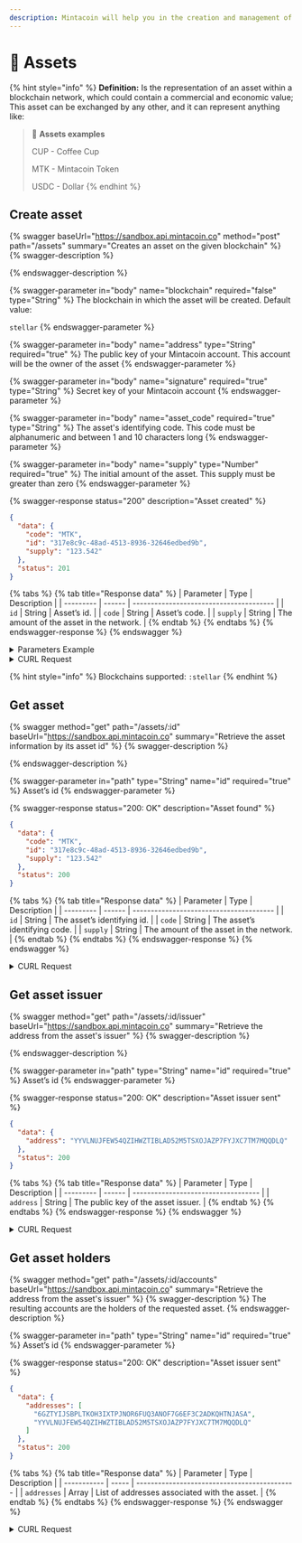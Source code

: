 ```yaml
---
description: Mintacoin will help you in the creation and management of your assets.
---
```


# 👛 Assets

{% hint style="info" %}
**Definition:** Is the representation of an asset within a blockchain network, which could contain a commercial and economic value; This asset can be exchanged by any other, and it can represent anything like:

> 📍 **Assets examples**
>
> CUP - Coffee Cup
>
> MTK - Mintacoin Token
>
> USDC - Dollar
{% endhint %}

## **Create asset**

{% swagger baseUrl="https://sandbox.api.mintacoin.co" method="post" path="/assets" summary="Creates an asset on the given blockchain" %}
{% swagger-description %}

{% endswagger-description %}

{% swagger-parameter in="body" name="blockchain" required="false" type="String" %}
The blockchain in which the asset will be created. Default value: 

`stellar`
{% endswagger-parameter %}

{% swagger-parameter in="body" name="address" type="String" required="true" %}
The public key of your Mintacoin account. This account will be the owner of the asset
{% endswagger-parameter %}

{% swagger-parameter in="body" name="signature" required="true" type="String" %}
Secret key of your Mintacoin account
{% endswagger-parameter %}

{% swagger-parameter in="body" name="asset_code" required="true" type="String" %}
The asset's identifying code. This code must be alphanumeric and between 1 and 10 characters long
{% endswagger-parameter %}

{% swagger-parameter in="body" name="supply" type="Number" required="true" %}
The initial amount of the asset. This supply must be greater than zero
{% endswagger-parameter %}

{% swagger-response status="200" description="Asset created" %}
```json
{
  "data": {
    "code": "MTK",
    "id": "317e8c9c-48ad-4513-8936-32646edbed9b",
    "supply": "123.542"
  },
  "status": 201
}
```

{% tabs %}
{% tab title="Response data" %}
| Parameter | Type   | Description                             |
| --------- | ------ | --------------------------------------- |
| `id`      | String | Asset’s id.                             |
| `code`    | String | Asset’s code.                           |
| `supply`  | String | The amount of the asset in the network. |
{% endtab %}
{% endtabs %}
{% endswagger-response %}
{% endswagger %}

<details>

<summary>Parameters Example</summary>

```json
{
  "blockchain": "stellar", 
  "address": "YYVLNUJFEW54QZIHWZTIBLAD52M5TSXOJAZP7FYJXC7TM7MQQDLQ", 
  "signature": "PSUQJNRDUZL7KLGB4O5FMN6M7XH3LTOWWU3IPGVKTWU7IBNHAQNQ",
  "asset_code": "MTK", 
  "supply": 123.542
}
```



</details>

<details>

<summary>CURL Request</summary>

```bash
curl -X POST \
     -H 'Content-Type: application/json' \
     -d '{"blockchain": "stellar", "address": "YYVLNUJFEW54QZIHWZTIBLAD52M5TSXOJAZP7FYJXC7TM7MQQDLQ", "signature": "PSUQJNRDUZL7KLGB4O5FMN6M7XH3LTOWWU3IPGVKTWU7IBNHAQNQ", "asset_code": "MTK", "supply": 123.542}' \
     "https://sandbox.api.mintacoin.co/assets"
```

</details>

{% hint style="info" %}
Blockchains supported: `:stellar`
{% endhint %}

## Get asset

{% swagger method="get" path="/assets/:id" baseUrl="https://sandbox.api.mintacoin.co" summary="Retrieve the asset information by its asset id" %}
{% swagger-description %}

{% endswagger-description %}

{% swagger-parameter in="path" type="String" name="id" required="true" %}
Asset’s id
{% endswagger-parameter %}

{% swagger-response status="200: OK" description="Asset found" %}
```json
{
  "data": {
    "code": "MTK",
    "id": "317e8c9c-48ad-4513-8936-32646edbed9b",
    "supply": "123.542"
  },
  "status": 200
}
```

{% tabs %}
{% tab title="Response data" %}
| Parameter | Type   | Description                             |
| --------- | ------ | --------------------------------------- |
| `id`      | String | The asset’s identifying id.             |
| `code`    | String | The asset’s identifying code.           |
| `supply`  | String | The amount of the asset in the network. |
{% endtab %}
{% endtabs %}
{% endswagger-response %}
{% endswagger %}

<details>

<summary>CURL Request</summary>

```bash
curl -X GET \
     -H 'Content-Type: application/json' \
     "https://sandbox.api.mintacoin.co/assets/317e8c9c-48ad-4513-8936-32646edbed9b"
```

</details>

## Get asset issuer

{% swagger method="get" path="/assets/:id/issuer" baseUrl="https://sandbox.api.mintacoin.co" summary="Retrieve the address from the asset's issuer" %}
{% swagger-description %}

{% endswagger-description %}

{% swagger-parameter in="path" type="String" name="id" required="true" %}
Asset’s id
{% endswagger-parameter %}

{% swagger-response status="200: OK" description="Asset issuer sent" %}
```json
{
  "data": {
    "address": "YYVLNUJFEW54QZIHWZTIBLAD52M5TSXOJAZP7FYJXC7TM7MQQDLQ"
  },
  "status": 200
}
```

{% tabs %}
{% tab title="Response data" %}
| Parameter | Type   | Description                         |
| --------- | ------ | ----------------------------------- |
| `address` | String | The public key of the asset issuer. |
{% endtab %}
{% endtabs %}
{% endswagger-response %}
{% endswagger %}

<details>

<summary>CURL Request</summary>

```bash
curl -X GET \
     -H 'Content-Type: application/json' \
     "https://sandbox.api.mintacoin.co/assets/317e8c9c-48ad-4513-8936-32646edbed9b/issuer"
```

</details>

## Get asset holders

{% swagger method="get" path="/assets/:id/accounts" baseUrl="https://sandbox.api.mintacoin.co" summary="Retrieve the address from the asset's issuer" %}
{% swagger-description %}
The resulting accounts are the holders of the requested asset.
{% endswagger-description %}

{% swagger-parameter in="path" type="String" name="id" required="true" %}
Asset’s id
{% endswagger-parameter %}

{% swagger-response status="200: OK" description="Asset issuer sent" %}
```json
{
  "data": {
    "addresses": [
      "6GZTYIJSBPLTKOH3IXTPJNOR6FUQ3ANOF7G6EF3C2ADKQHTNJASA",
      "YYVLNUJFEW54QZIHWZTIBLAD52M5TSXOJAZP7FYJXC7TM7MQQDLQ"
    ]
  },
  "status": 200
}
```

{% tabs %}
{% tab title="Response data" %}
| Parameter   | Type  | Description                                  |
| ----------- | ----- | -------------------------------------------- |
| `addresses` | Array | List of addresses associated with the asset. |
{% endtab %}
{% endtabs %}
{% endswagger-response %}
{% endswagger %}

<details>

<summary>CURL Request</summary>

```bash
curl -X GET \
     -H 'Content-Type: application/json' \
     "https://sandbox.api.mintacoin.co/assets/317e8c9c-48ad-4513-8936-32646edbed9b/accounts"
```

</details>
